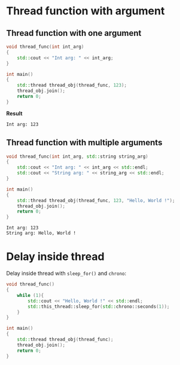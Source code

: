 # Thread function with argument

## Thread function with one argument

```cpp
void thread_func(int int_arg)
{
    std::cout << "Int arg: " << int_arg;
}

int main()
{
    std::thread thread_obj(thread_func, 123);
    thread_obj.join();
    return 0;
}
```
**Result**

```
Int arg: 123
```

## Thread function with multiple arguments

```cpp
void thread_func(int int_arg, std::string string_arg)
{
    std::cout << "Int arg: " << int_arg << std::endl;
    std::cout << "String arg: " << string_arg << std::endl;
}

int main()
{
    std::thread thread_obj(thread_func, 123, "Hello, World !");
    thread_obj.join();
    return 0;
}
```

```
Int arg: 123
String arg: Hello, World !
```

# Delay inside thread

Delay inside thread with ``sleep_for()`` and ``chrono``:

```cpp
void thread_func()
{
    while (1){
        std::cout << "Hello, World !" << std::endl;
        std::this_thread::sleep_for(std::chrono::seconds(1));
    }
}

int main()
{
    std::thread thread_obj(thread_func);
    thread_obj.join();
    return 0;
}
```
